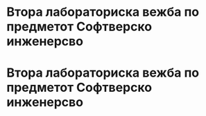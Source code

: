# Втора лабораториска вежба по предметот  Софтверско инженерсво
# Втора лабораториска вежба по предметот  Софтверско инженерсво


